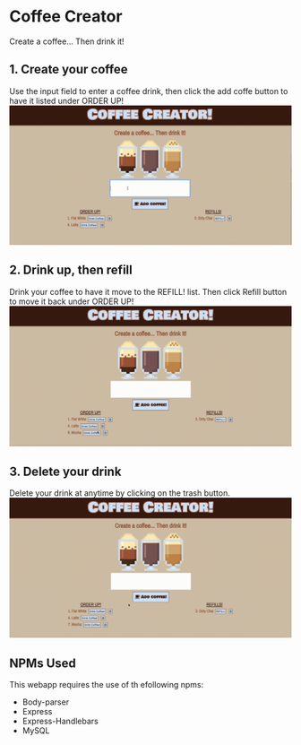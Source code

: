 # Coffee Creator
Create a coffee... Then drink it!
## 1. Create your coffee
Use the input field to enter a coffee drink, then click the add coffe button to have it listed under ORDER UP!
![Alt Text](https://github.com/danielaine3/CoffeeCreator/blob/master/public/assets/img/CreateCoffee.gif)

## 2. Drink up, then refill
Drink your coffee to have it move to the REFILL! list. Then click Refill button to move it back under ORDER UP!
![](https://github.com/danielaine3/CoffeeCreator/blob/master/public/assets/img/Drink_Refill.gif)

## 3. Delete your drink
Delete your drink at anytime by clicking on the trash button.
![](https://github.com/danielaine3/CoffeeCreator/blob/master/public/assets/img/Delete.gif)

## NPMs Used
This webapp requires the use of th efollowing npms:
* Body-parser
* Express
* Express-Handlebars
* MySQL



